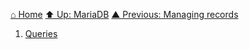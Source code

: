 [⌂ Home](../../../README.md)
[⬆ Up: MariaDB](../README.md)
[▲ Previous: Managing records](../managing_records/README.md)

1. [Queries](queries.md)
